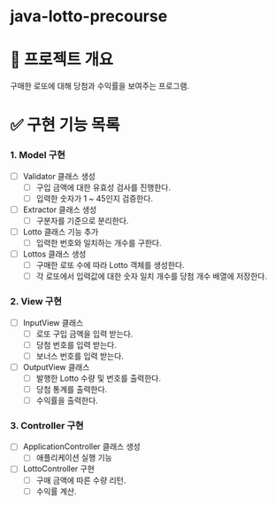 # java-lotto-precourse

# 📍 프로젝트 개요

구매한 로또에 대해 당첨과 수익률을 보여주는 프로그램.

# ✅ 구현 기능 목록

### 1. Model 구현

- [ ]  Validator 클래스 생성
    - [ ]  구입 금액에 대한 유효성 검사를 진행한다.
    - [ ]  입력한 숫자가 1 ~ 45인지 검증한다.
- [ ]  Extractor 클래스 생성
    - [ ]  구분자를 기준으로 분리한다.
- [ ]  Lotto 클래스 기능 추가
    - [ ]  입력한 번호와 일치하는 개수를 구한다.
- [ ]  Lottos 클래스 생성
    - [ ]  구매한 로또 수에 따라 Lotto 객체를 생성한다.
    - [ ]  각 로또에서 입력값에 대한 숫자 일치 개수를 당첨 개수 배열에 저장한다.

### 2. View 구현

- [ ]  InputView 클래스
    - [ ]  로또 구입 금액을 입력 받는다.
    - [ ]  당첨 번호를 입력 받는다.
    - [ ]  보너스 번호를 입력 받는다.
- [ ]  OutputView 클래스
    - [ ]  발행한 Lotto 수량 및 번호를 출력한다.
    - [ ]  당첨 통계를 출력한다.
    - [ ]  수익률을 출력한다.

### 3. Controller 구현

- [ ]  ApplicationController 클래스 생성
    - [ ]  애플리케이션 실행 기능
- [ ]  LottoController 구현
    - [ ]  구매 금액에 따른 수량 리턴.
    - [ ]  수익률 계산.